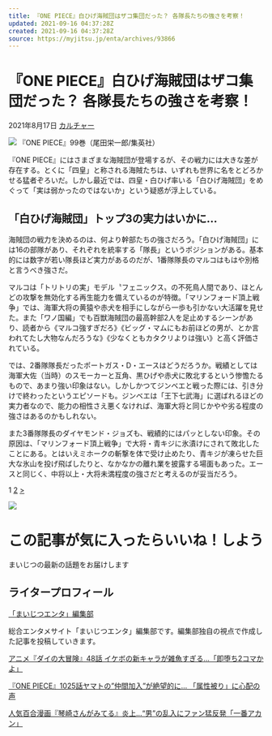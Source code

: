 ```yaml
---
title: 『ONE PIECE』白ひげ海賊団はザコ集団だった？ 各隊長たちの強さを考察！
updated: 2021-09-16 04:37:28Z
created: 2021-09-16 04:37:28Z
source: https://myjitsu.jp/enta/archives/93866
---
```


# 『ONE PIECE』白ひげ海賊団はザコ集団だった？ 各隊長たちの強さを考察！

2021年8月17日
[カルチャー](https://myjitsu.jp/enta/archives/category/culture)

![](https://myjitsu.jp/enta/wp-content/uploads/2021/06/210607onepiece099.jpg)
『ONE PIECE』99巻（尾田栄一郎/集英社）

『ONE PIECE』にはさまざまな海賊団が登場するが、その戦力には大きな差が存在する。とくに「四皇」と称される海賊たちは、いずれも世界に名をとどろかせる猛者ぞろいだ。しかし最近では、四皇・白ひげ率いる「白ひげ海賊団」をめぐって「実は弱かったのではないか」という疑惑が浮上している。

## 「白ひげ海賊団」トップ3の実力はいかに…

海賊団の戦力を決めるのは、何より幹部たちの強さだろう。「白ひげ海賊団」には16の部隊があり、それぞれを統率する「隊長」というポジションがある。基本的には数字が若い隊長ほど実力があるのだが、1番隊隊長のマルコはもはや別格と言うべき強さだ。

マルコは「トリトリの実」モデル〝フェニックス〟の不死鳥人間であり、ほとんどの攻撃を無効化する再生能力を備えているのが特徴。「マリンフォード頂上戦争」では、海軍大将の黄猿や赤犬を相手にしながら一歩も引かない大活躍を見せた。また「ワノ国編」でも百獣海賊団の最高幹部2人を足止めするシーンがあり、読者から《マルコ強すぎだろ》《ビッグ・マムにもお前ほどの男が、とか言われてたし大物なんだろうな》《少なくともカタクリよりは強い》と高く評価されている。

では、2番隊隊長だったポートガス・D・エースはどうだろうか。戦績としては海軍大佐（当時）のスモーカーと互角、黒ひげや赤犬に敗北するという惨憺たるもので、あまり強い印象はない。しかしかつてジンベエと戦った際には、引き分けで終わったというエピソードも。ジンベエは「王下七武海」に選ばれるほどの実力者なので、能力の相性さえ悪くなければ、海軍大将と同じかやや劣る程度の強さはあるのかもしれない。

また3番隊隊長のダイヤモンド・ジョズも、戦績的にはパッとしない印象。その原因は、「マリンフォード頂上戦争」で大将・青キジに氷漬けにされて敗北したことにある。とはいえミホークの斬撃を体で受け止めたり、青キジが凍らせた巨大な氷山を投げ飛ばしたりと、なかなかの離れ業を披露する場面もあった。エースと同じく、中将以上・大将未満程度の強さだと考えるのが妥当だろう。

1
[2](https://myjitsu.jp/enta/archives/93866/2)
[>](https://myjitsu.jp/enta/archives/93866/2)

![](https://myjitsu.jp/enta/wp-content/uploads/2021/06/210607onepiece099-219x111.jpg)

# この記事が気に入ったらいいね！しよう

まいじつの最新の話題をお届けします

## ライタープロフィール

[「まいじつエンタ」編集部](https://myjitsu.jp/enta/archives/author/enta_editor)

総合エンタメサイト「まいじつエンタ」編集部です。編集部独自の視点で作成した記事を投稿していきます。

[アニメ『ダイの大冒険』48話 イケボの新キャラが雑魚すぎる…「即堕ち2コマかよ」](https://myjitsu.jp/enta/archives/95039)

[『ONE PIECE』1025話ヤマトの”仲間加入”が絶望的に… 「属性被り」に心配の声](https://myjitsu.jp/enta/archives/95027)

[人気百合漫画『琴崎さんがみてる』炎上…“男”の乱入にファン猛反発「一番アカン」](https://myjitsu.jp/enta/archives/94995)